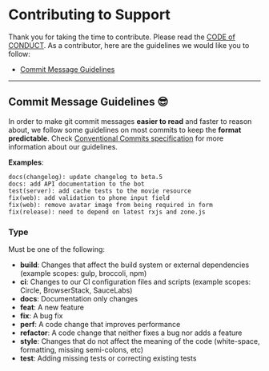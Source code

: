 # Contributing to Support

Thank you for taking the time to contribute. Please read the [CODE of CONDUCT](CODE_OF_CONDUCT.md).
As a contributor, here are the guidelines we would like you to follow:

- [Commit Message Guidelines](#commit-message-guidelines-)

---

## Commit Message Guidelines 😎

In order to make git commit messages **easier to read** and faster to reason about, we follow some guidelines on most commits to keep the **format predictable**. Check [Conventional Commits specification](https://conventionalcommits.org) for more information about our guidelines.

**Examples**:

```
docs(changelog): update changelog to beta.5
docs: add API documentation to the bot
test(server): add cache tests to the movie resource
fix(web): add validation to phone input field
fix(web): remove avatar image from being required in form
fix(release): need to depend on latest rxjs and zone.js
```

### Type

Must be one of the following:

- **build**: Changes that affect the build system or external dependencies (example scopes: gulp, broccoli, npm)
- **ci**: Changes to our CI configuration files and scripts (example scopes: Circle, BrowserStack, SauceLabs)
- **docs**: Documentation only changes
- **feat**: A new feature
- **fix**: A bug fix
- **perf**: A code change that improves performance
- **refactor**: A code change that neither fixes a bug nor adds a feature
- **style**: Changes that do not affect the meaning of the code (white-space, formatting, missing semi-colons, etc)
- **test**: Adding missing tests or correcting existing tests
